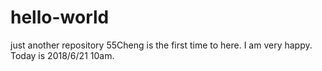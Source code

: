 # hello-world
just another repository
55Cheng is the first time to here.
I am very happy.
Today is 2018/6/21 10am.
